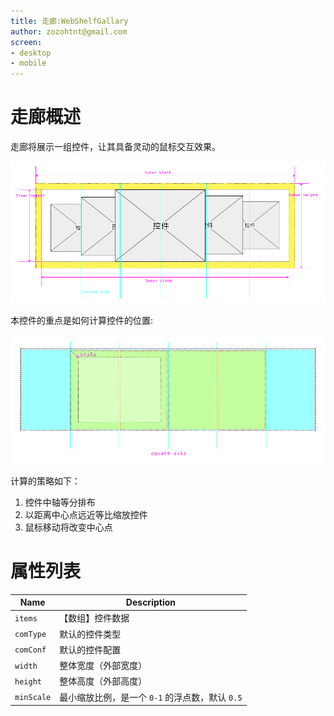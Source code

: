 ```yaml
---
title: 走廊:WebShelfGallary
author: zozohtnt@gmail.com
screen:
- desktop
- mobile
---
```


# 走廊概述

走廊将展示一组控件，让其具备灵动的鼠标交互效果。

![](../media/sketch-web-shelf-gallary-a.png)

本控件的重点是如何计算控件的位置:

![](../media/sketch-web-shelf-gallary-b.png)

计算的策略如下：

1. 控件中轴等分排布
2. 以距离中心点远近等比缩放控件
3. 鼠标移动将改变中心点

# 属性列表

| Name       | Description                                     |
| ---------- | ----------------------------------------------- |
| `items`    | 【数组】控件数据                                |
| `comType`  | 默认的控件类型                                  |
| `comConf`  | 默认的控件配置                                  |
| `width`    | 整体宽度（外部宽度）                            |
| `height`   | 整体高度（外部高度）                            |
| `minScale` | 最小缩放比例，是一个 `0-1` 的浮点数，默认 `0.5` |

